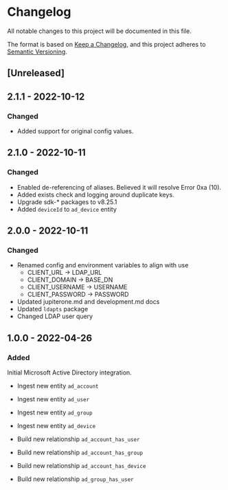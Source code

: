 # Changelog

All notable changes to this project will be documented in this file.

The format is based on [Keep a Changelog](https://keepachangelog.com/en/1.0.0/),
and this project adheres to
[Semantic Versioning](https://semver.org/spec/v2.0.0.html).

## [Unreleased]

## 2.1.1 - 2022-10-12

### Changed

- Added support for original config values.

## 2.1.0 - 2022-10-11

### Changed

- Enabled de-referencing of aliases. Believed it will resolve Error 0xa (10).
- Added exists check and logging around duplicate keys.
- Upgrade sdk-\* packages to v8.25.1
- Added `deviceId` to `ad_device` entity

## 2.0.0 - 2022-10-11

### Changed

- Renamed config and environment variables to align with use
  - CLIENT_URL -> LDAP_URL
  - CLIENT_DOMAIN -> BASE_DN
  - CLIENT_USERNAME -> USERNAME
  - CLIENT_PASSWORD -> PASSWORD
- Updated jupiterone.md and development.md docs
- Updated `ldapts` package
- Changed LDAP user query

## 1.0.0 - 2022-04-26

### Added

Initial Microsoft Active Directory integration.

- Ingest new entity `ad_account`
- Ingest new entity `ad_user`
- Ingest new entity `ad_group`
- Ingest new entity `ad_device`

- Build new relationship `ad_account_has_user`
- Build new relationship `ad_account_has_group`
- Build new relationship `ad_account_has_device`
- Build new relationship `ad_group_has_user`
